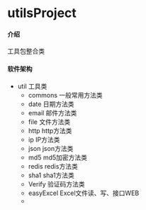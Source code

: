 # utilsProject

#### 介绍 
工具包整合类

#### 软件架构
* util 工具类
  * commons 一般常用方法类
  * date 日期方法类
  * email 邮件方法类
  * file 文件方法类
  * http http方法类
  * ip IP方法类
  * json json方法类
  * md5 md5加密方法类
  * redis redis方法类
  * sha1 sha1方法类
  * Verify 验证码方法类
  * easyExcel Excel文件读、写、接口WEB
  * 